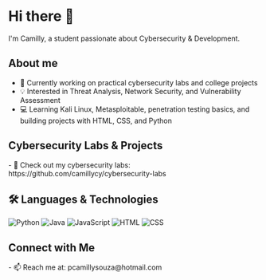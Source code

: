 <h1>Hi there 👋</h1>
<p>I'm Camilly, a student passionate about Cybersecurity & Development.</p>

<h2>About me</h2>

- 🔭 Currently working on practical cybersecurity labs and college projects
- 💡 Interested in Threat Analysis, Network Security, and Vulnerability Assessment
- 💻 Learning Kali Linux, Metasploitable, penetration testing basics, and building projects with HTML, CSS, and Python

<h2>Cybersecurity Labs & Projects</h2>
- 🔗 Check out my cybersecurity labs: https://github.com/camillycy/cybersecurity-labs
  
<h2>🛠️ Languages & Technologies </h2>

![Python](https://img.shields.io/badge/Python-3776AB?style=flat-square&logo=python&logoColor=white) ![Java](https://img.shields.io/badge/Java-007396?style=flat-square&logo=java&logoColor=white) ![JavaScript](https://img.shields.io/badge/JavaScript-F7DF1E?style=flat-square&logo=javascript&logoColor=black) ![HTML](https://img.shields.io/badge/HTML5-E34F26?style=flat-square&logo=html5&logoColor=white) ![CSS](https://img.shields.io/badge/CSS3-1572B6?style=flat-square&logo=css3&logoColor=white)  

<h2>Connect with Me</h2>
- 📫 Reach me at: pcamillysouza@hotmail.com
